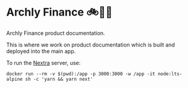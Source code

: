 # Archly Finance 🚲💨📃

Archly Finance product documentation.

This is where we work on product documentation which is built and deployed
into the main app.

To run the [Nextra](https://nextra.vercel.app) server, use:
```
docker run --rm -v $(pwd):/app -p 3000:3000 -w /app -it node:lts-alpine sh -c 'yarn && yarn next'
```
